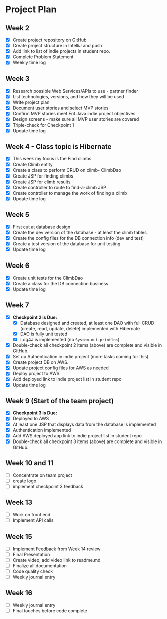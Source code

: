 # Project Plan

## Week 2
- [x] Create project repository on GitHub
- [x] Create project structure in IntelliJ and push
- [x] Add link to list of indie projects in student repo.
- [x] Complete Problem Statement
- [x] Weekly time log

## Week 3
- [x] Research possible Web Services/APIs to use - partner finder
- [x] List technologies, versions, and how they will be used
- [x] Write project plan
- [x] Document user stories and select MVP stories
- [x] Confirm MVP stories meet Ent Java indie project objectives
- [x] Design screens - make sure all MVP user stories are covered
- [x] Triple-check for Checkpoint 1
- [x] Update time log

## Week 4 - Class topic is Hibernate
- [x] This week my focus is the Find climbs
- [x] Create Climb entity
- [x] Create a class to perform CRUD on climb- ClimbDao
- [x] Create JSP for finding climbs
- [x] Create JSP for climb results
- [x] Create controller to route to find-a-climb JSP
- [x] Create controller to manage the work of finding a climb
- [x] Update time log

## Week 5
- [x] First cut at database design
- [x] Create the dev version of the database - at least the climb tables
- [x] Create the config files for the DB connection info (dev and test)
- [x] Create a test version of the database for unit testing
- [x] Update time log

## Week 6 
- [x] Create unit tests for the ClimbDao
- [x] Create a class for the DB connection business
- [x] Update time log

## Week 7
- [x] **Checkpoint 2 is Due:**
  - [x] Database designed and created, at least one DAO with full CRUD (create, read, update, delete) implemented with Hibernate
  - [x] DAO is fully unit tested
  - [x] Log4J is implemented (no `System.out.printlns`)
- [x] Double-check all checkpoint 2 items (above) are complete and visible in GitHub.
- [x] Set up Authentication in indie project (more tasks coming for this)
- [x] Create project DB on AWS.
- [x] Update project config files for AWS as needed
- [x] Deploy project to AWS
- [x] Add deployed link to indie project list in student repo
- [x] Update time log

## Week 9 (Start of the team project)
- [x] **Checkpoint 3 is Due:**
- [x] Deployed to AWS
- [x] At least one JSP that displays data from the database is implemented
- [x] Authentication implemented
- [x] Add AWS deployed app link to indie project list in student repo
- [x] Double-check all checkpoint 3 items (above) are complete and visible in GitHub.

## Week 10 and 11
- [ ] Concentrate on team project
- [ ] create logo
- [ ] implement checkpoint 3 feedback

## Week 13
- [ ] Work on front end
- [ ] Implement API calls 

## Week 15
- [ ] Implement Feedback from Week 14 review
- [ ] Final Presentation
- [ ] Create video, add video link to readme.md
- [ ] Finalize all documentation
- [ ] Code quality check
- [ ] Weekly journal entry

## Week 16
- [ ] Weekly journal entry
- [ ] Final touches before code complete
